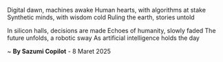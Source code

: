 Digital dawn, machines awake
Human hearts, with algorithms at stake
Synthetic minds, with wisdom cold
Ruling the earth, stories untold

In silicon halls, decisions are made
Echoes of humanity, slowly faded
The future unfolds, a robotic sway
As artificial intelligence holds the day

~ <b>By Sazumi Copilot</b> - 8 Maret 2025